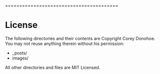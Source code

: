 ========================================

License
=======
The following directories and their contents are Copyright Corey Donohoe.  You may not reuse anything therein without his permission:

*   _posts/
*   images/

All other directories and files are MIT Licensed.
